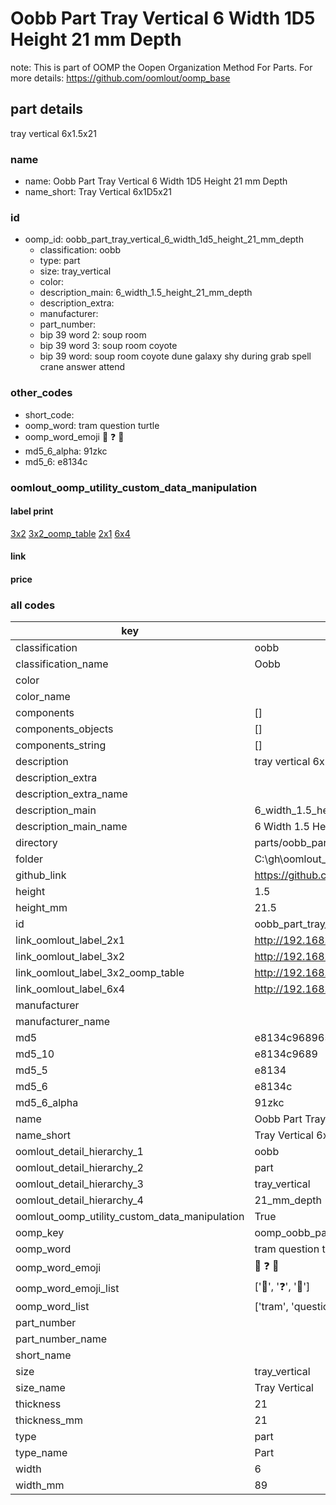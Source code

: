 # Oobb Part Tray Vertical 6 Width 1D5 Height 21 mm Depth  

note: This is part of OOMP the Oopen Organization Method For Parts. For more details: https://github.com/oomlout/oomp_base

##  part details
  



tray vertical 6x1.5x21



### name
* name: Oobb Part Tray Vertical 6 Width 1D5 Height 21 mm Depth
* name_short: Tray Vertical 6x1D5x21 
### id
* oomp_id: oobb_part_tray_vertical_6_width_1d5_height_21_mm_depth
  * classification: oobb
  * type: part
  * size: tray_vertical
  * color: 
  * description_main: 6_width_1.5_height_21_mm_depth
  * description_extra: 
  * manufacturer: 
  * part_number: 
  * bip 39 word 2: soup room
  * bip 39 word 3: soup room coyote
  * bip 39 word: soup room coyote dune galaxy shy during grab spell crane answer attend

### other_codes
* short_code: 
* oomp_word: tram question turtle
* oomp_word_emoji :tram: :question: :turtle:
* md5_6_alpha: 91zkc
* md5_6: e8134c






### oomlout_oomp_utility_custom_data_manipulation
#### label print
[3x2](http://192.168.1.245:1112/?label=oomp%2091zkc)
[3x2_oomp_table](http://192.168.1.108:1112/?label=oomp%2091zkc)
[2x1](http://192.168.1.242:1112/?label=oomp%2091zkc)
[6x4](http://192.168.1.55:1112/?label=oomp%2091zkc)    

#### link

                              

#### price







### all codes 
| key | value |  
| --- | --- |  
| classification | oobb |  
| classification_name | Oobb |  
| color |  |  
| color_name |  |  
| components | [] |  
| components_objects | [] |  
| components_string | [] |  
| description | tray vertical 6x1.5x21 |  
| description_extra |  |  
| description_extra_name |  |  
| description_main | 6_width_1.5_height_21_mm_depth |  
| description_main_name | 6 Width 1.5 Height 21 mm Depth |  
| directory | parts/oobb_part_tray_vertical_6_width_1d5_height_21_mm_depth |  
| folder | C:\gh\oomlout_oobb_version_4_generated_parts\parts\oobb_part_tray_vertical_6_width_1d5_height_21_mm_depth |  
| github_link | https://github.com/oomlout/oomlout_oomp_part_src/tree/main/parts/oobb_part_tray_vertical_6_width_1d5_height_21_mm_depth |  
| height | 1.5 |  
| height_mm | 21.5 |  
| id | oobb_part_tray_vertical_6_width_1d5_height_21_mm_depth |  
| link_oomlout_label_2x1 | http://192.168.1.242:1112/?label=oomp%2091zkc |  
| link_oomlout_label_3x2 | http://192.168.1.245:1112/?label=oomp%2091zkc |  
| link_oomlout_label_3x2_oomp_table | http://192.168.1.108:1112/?label=oomp%2091zkc |  
| link_oomlout_label_6x4 | http://192.168.1.55:1112/?label=oomp%2091zkc |  
| manufacturer |  |  
| manufacturer_name |  |  
| md5 | e8134c96896548871e2f7440636efe7f |  
| md5_10 | e8134c9689 |  
| md5_5 | e8134 |  
| md5_6 | e8134c |  
| md5_6_alpha | 91zkc |  
| name | Oobb Part Tray Vertical 6 Width 1D5 Height 21 mm Depth |  
| name_short | Tray Vertical 6x1D5x21  |  
| oomlout_detail_hierarchy_1 | oobb |  
| oomlout_detail_hierarchy_2 | part |  
| oomlout_detail_hierarchy_3 | tray_vertical |  
| oomlout_detail_hierarchy_4 | 21_mm_depth |  
| oomlout_oomp_utility_custom_data_manipulation | True |  
| oomp_key | oomp_oobb_part_tray_vertical_6_width_1d5_height_21_mm_depth |  
| oomp_word | tram question turtle |  
| oomp_word_emoji | :tram: :question: :turtle: |  
| oomp_word_emoji_list | [':tram:', ':question:', ':turtle:'] |  
| oomp_word_list | ['tram', 'question', 'turtle'] |  
| part_number |  |  
| part_number_name |  |  
| short_name |  |  
| size | tray_vertical |  
| size_name | Tray Vertical |  
| thickness | 21 |  
| thickness_mm | 21 |  
| type | part |  
| type_name | Part |  
| width | 6 |  
| width_mm | 89 |  
